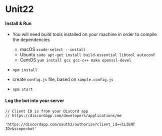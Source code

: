 # Unit22

#### Install & Run

 - You will need build tools installed on your machine in order to compile the dependencies
	 - macOS `xcode-select --install`
	 - Ubuntu `sudo apt-get install build-essential libtool autoconf`
	 - CentOS `yum install gcc gcc-c++ make openssl-devel`

 - `npm install`

 - create `config.js` file, based on `sample.config.js`

 - `npm start`

#### Log the bot into your server
```
// Client ID is from your Discord app
// https://discordapp.com/developers/applications/me

'https://discordapp.com/oauth2/authorize?client_id=<CLIENT ID>&scope=bot'
```
